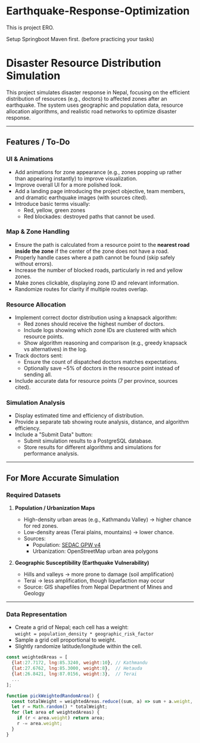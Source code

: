 # Earthquake-Response-Optimization
This is project ERO.


Setup Springboot Maven first. (before practicing your tasks)


# Disaster Resource Distribution Simulation

This project simulates disaster response in Nepal, focusing on the efficient distribution of resources (e.g., doctors) to affected zones after an earthquake. The system uses geographic and population data, resource allocation algorithms, and realistic road networks to optimize disaster response.

---

## Features / To-Do

### UI & Animations
- Add animations for zone appearance (e.g., zones popping up rather than appearing instantly) to improve visualization.
- Improve overall UI for a more polished look.
- Add a landing page introducing the project objective, team members, and dramatic earthquake images (with sources cited).
- Introduce basic terms visually:
  - Red, yellow, green zones
  - Red blockades: destroyed paths that cannot be used.

### Map & Zone Handling
- Ensure the path is calculated from a resource point to the **nearest road inside the zone** if the center of the zone does not have a road.
- Properly handle cases where a path cannot be found (skip safely without errors).
- Increase the number of blocked roads, particularly in red and yellow zones.
- Make zones clickable, displaying zone ID and relevant information.
- Randomize routes for clarity if multiple routes overlap.

### Resource Allocation
- Implement correct doctor distribution using a knapsack algorithm:
  - Red zones should receive the highest number of doctors.
  - Include logs showing which zone IDs are clustered with which resource points.
  - Show algorithm reasoning and comparison (e.g., greedy knapsack vs alternatives) in the log.
- Track doctors sent:
  - Ensure the count of dispatched doctors matches expectations.
  - Optionally save ~5% of doctors in the resource point instead of sending all.
- Include accurate data for resource points (7 per province, sources cited).

### Simulation Analysis
- Display estimated time and efficiency of distribution.
- Provide a separate tab showing route analysis, distance, and algorithm efficiency.
- Include a "Submit Data" button:
  - Submit simulation results to a PostgreSQL database.
  - Store results for different algorithms and simulations for performance analysis.

---

## For More Accurate Simulation

### Required Datasets
1. **Population / Urbanization Maps**
   - High-density urban areas (e.g., Kathmandu Valley) → higher chance for red zones.
   - Low-density areas (Terai plains, mountains) → lower chance.
   - Sources:
     - Population: [SEDAC GPW v4](https://sedac.ciesin.columbia.edu/data/collection/gpw-v4)
     - Urbanization: OpenStreetMap urban area polygons

2. **Geographic Susceptibility (Earthquake Vulnerability)**
   - Hills and valleys → more prone to damage (soil amplification)
   - Terai → less amplification, though liquefaction may occur
   - Source: GIS shapefiles from Nepal Department of Mines and Geology

---

### Data Representation
- Create a grid of Nepal; each cell has a weight:  
  `weight = population_density * geographic_risk_factor`
- Sample a grid cell proportional to weight.
- Slightly randomize latitude/longitude within the cell.

```javascript
const weightedAreas = [
  {lat:27.7172, lng:85.3240, weight:10}, // Kathmandu
  {lat:27.6762, lng:85.3000, weight:8},  // Hetauda
  {lat:26.8421, lng:87.0156, weight:3},  // Terai
  ...
];

function pickWeightedRandomArea() {
  const totalWeight = weightedAreas.reduce((sum, a) => sum + a.weight, 0);
  let r = Math.random() * totalWeight;
  for (let area of weightedAreas) {
    if (r < area.weight) return area;
    r -= area.weight;
  }
}
